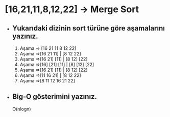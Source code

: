 # [16,21,11,8,12,22] -> Merge Sort

- ## Yukarıdaki dizinin sort türüne göre aşamalarını yazınız.
  1. Aşama => [16 21 11 8 12 22]
  2. Aşama =>[16 21 11]  |  [8 12 22]
  3. Aşama =>[16 21] [11] |   [8 12] [22]
  4. Aşama =>[16] [21] [11] |   [8] [12] [22]
  5. Aşama =>[16 21] [11] |   [8 12] [22]
  6. Aşama =>[11 16 21]  |    [8 12 22]
  7. Aşama =>[8 11 12 16 21 22]

- ## Big-O gösterimini yazınız.
  O(nlogn)
